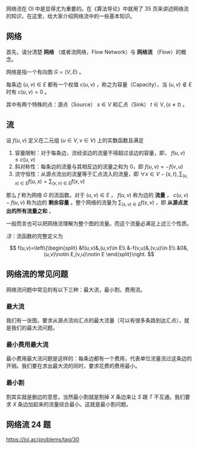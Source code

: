 网络流在 OI 中是显得尤为重要的。在《算法导论》中就用了 35 页来讲述网络流的知识，在这里，给大家介绍网络流中的一些基本知识。

## 网络

首先，请分清楚 **网络** （或者流网络，Flow Network）与 **网络流** （Flow）的概念。

网络是指一个有向图 $G=(V,E)$ 。

每条边 $(u,v)\in E$ 都有一个权值 $c(u,v)$ ，称之为容量（Capacity），当 $(u,v)\notin E$ 时有 $c(u,v)=0$ 。

其中有两个特殊的点：源点（Source） $s\in V$ 和汇点（Sink） $t\in V,(s\neq t)$ 。

## 流

设 $f(u,v)$ 定义在二元组 $(u\in V,v\in V)$ 上的实数函数且满足

1. 容量限制：对于每条边，流经该边的流量不得超过该边的容量，即， $f(u,v)\leq c(u,v)$ 
2. 斜对称性：每条边的流量与其相反边的流量之和为 0，即 $f(u,v)=-f(v,u)$ 
3. 流守恒性：从源点流出的流量等于汇点流入的流量，即 $\forall x\in V-\{s,t\},\sum_{(u,x)\in E}f(u,x)=\sum_{(x,v)\in E}f(x,v)$ 

那么 $f$ 称为网络 $G$ 的流函数。对于 $(u,v)\in E$ ， $f(u,v)$ 称为边的 **流量** ， $c(u,v)-f(u,v)$ 称为边的 **剩余容量** 。整个网络的流量为 $\sum_{(s,v)\in E}f(s,v)$ ，即 **从源点发出的所有流量之和** 。

一般而言也可以把网络流理解为整个图的流量。而这个流量必满足上述三个性质。

*注*：流函数的完整定义为

$$
f(u,v)=\left\{\begin{split}
&f(u,v)&,(u,v)\in E\\
&-f(v,u)&,(v,u)\in E\\
&0&,(u,v)\notin E,(v,u)\notin E
\end{split}\right.
$$

## 网络流的常见问题

网络流问题中常见的有以下三种：最大流，最小割，费用流。

### 最大流

我们有一张图，要求从源点流向汇点的最大流量（可以有很多条路到达汇点），就是我们的最大流问题。

### 最小费用最大流

最小费用最大流问题是这样的：每条边都有一个费用，代表单位流量流过这条边的开销。我们要在求出最大流的同时，要求花费的费用最小。

### 最小割

割其实就是删边的意思，当然最小割就是割掉 $X$ 条边来让 $S$ 跟 $T$ 不互通。我们要求 $X$ 条边加起来的流量综合最小。这就是最小割问题。

## 网络流 24 题

 <https://loj.ac/problems/tag/30> 
